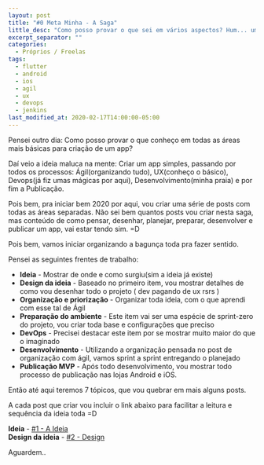 ```yaml
---
layout: post
title: "#0 Meta Minha - A Saga"
little_desc: "Como posso provar o que sei em vários aspectos? Hum... um app do zero."
excerpt_separator: ""
categories:
  - Próprios / Freelas
tags:
  - flutter
  - android
  - ios
  - agil
  - ux
  - devops
  - jenkins
last_modified_at: 2020-02-17T14:00:00-05:00
---
```


Pensei outro dia: Como posso provar o que conheço em todas as áreas mais básicas para criação de um app?

Daí veio a ideia maluca na mente: Criar um app simples, passando por todos os processos: Ágil(organizando tudo), UX(conheço o básico), Devops(já fiz umas mágicas por aqui), Desenvolvimento(minha praia) e por fim a Publicação.

Pois bem, pra iniciar bem 2020 por aqui, vou criar uma série de posts com todas as áreas separadas. Não sei bem quantos posts vou criar nesta saga, mas conteúdo de como pensar, desenhar, planejar, preparar, desenvolver e publicar um app, vai estar tendo sim. =D

Pois bem, vamos iniciar organizando a bagunça toda pra fazer sentido.

Pensei as seguintes frentes de trabalho:
* **Ideia** - Mostrar de onde e como surgiu(sim a ideia já existe)
* **Design da ideia** - Baseado no primeiro item, vou mostrar detalhes de como vou desenhar todo o projeto ( dev pagando de ux rsrs )
* **Organização e priorização** - Organizar toda ideia, com o que aprendi com esse tal de Ágil
* **Preparação do ambiente** - Este item vai ser uma espécie de sprint-zero do projeto, vou criar toda base e configurações que preciso
* **DevOps** - Precisei destacar este item por se mostrar muito maior do que o imaginado
* **Desenvolvimento** - Utilizando a organização pensada no post de organização com ágil, vamos sprint a sprint entregando o planejado
* **Publicação MVP** - Após todo desenvolvimento, vou mostrar todo processo de publicação nas lojas Android e iOS.


Então até aqui teremos 7 tópicos, que vou quebrar em mais alguns posts. 

A cada post que criar vou incluir o link abaixo para facilitar a leitura e sequência da ideia toda =D

**Ideia** - <a href="/meta-minha-a-ideia" target="_blank">#1 - A Ideia </a> <br>
**Design da ideia** - <a href="/meta-minha-design" target="_blank">#2 - Design</a>



Aguardem..
<img src="https://media.giphy.com/media/l0HlKrB02QY0f1mbm/giphy-downsized.gif" alt="">

